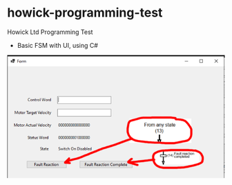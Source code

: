 # howick-programming-test
Howick Ltd Programming Test
* Basic FSM with UI, using C#

![image](pic.png "image")
